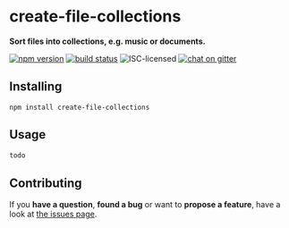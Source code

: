 # create-file-collections

**Sort files into collections, e.g. music or documents.**

[![npm version](https://img.shields.io/npm/v/create-file-collections.svg)](https://www.npmjs.com/package/create-file-collections)
[![build status](https://img.shields.io/travis/derhuerst/create-file-collections.svg)](https://travis-ci.org/derhuerst/create-file-collections)
![ISC-licensed](https://img.shields.io/github/license/derhuerst/create-file-collections.svg)
[![chat on gitter](https://badges.gitter.im/derhuerst.svg)](https://gitter.im/derhuerst)


## Installing

```shell
npm install create-file-collections
```


## Usage

```js
todo
```


## Contributing

If you **have a question**, **found a bug** or want to **propose a feature**, have a look at [the issues page](https://github.com/derhuerst/create-file-collections/issues).

